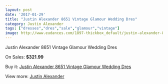 ```yaml
---
layout: post
date: '2017-01-29'
title: "Justin Alexander 8651 Vintage Glamour Wedding Dres"
category: Justin Alexander
tags: ["dresses","dres","sale","glamour","vintage"]
image: http://www.eudances.com/1897-thickbox_default/justin-alexander-8651-vintage-glamour-wedding-dres.jpg
---
```

Justin Alexander 8651 Vintage Glamour Wedding Dres

On Sales: **$321.99**
<a href="https://www.eudances.com/en/justin-alexander/649-justin-alexander-8651-vintage-glamour-wedding-dres.html"><amp-img layout="responsive" width="600" height="600" src="//www.eudances.com/1897-thickbox_default/justin-alexander-8651-vintage-glamour-wedding-dres.jpg" alt="Justin Alexander 8651 Vintage Glamour Wedding Dres 0" /></a>
<a href="https://www.eudances.com/en/justin-alexander/649-justin-alexander-8651-vintage-glamour-wedding-dres.html"><amp-img layout="responsive" width="600" height="600" src="//www.eudances.com/1900-thickbox_default/justin-alexander-8651-vintage-glamour-wedding-dres.jpg" alt="Justin Alexander 8651 Vintage Glamour Wedding Dres 1" /></a>
<a href="https://www.eudances.com/en/justin-alexander/649-justin-alexander-8651-vintage-glamour-wedding-dres.html"><amp-img layout="responsive" width="600" height="600" src="//www.eudances.com/1899-thickbox_default/justin-alexander-8651-vintage-glamour-wedding-dres.jpg" alt="Justin Alexander 8651 Vintage Glamour Wedding Dres 2" /></a>
<a href="https://www.eudances.com/en/justin-alexander/649-justin-alexander-8651-vintage-glamour-wedding-dres.html"><amp-img layout="responsive" width="600" height="600" src="//www.eudances.com/1898-thickbox_default/justin-alexander-8651-vintage-glamour-wedding-dres.jpg" alt="Justin Alexander 8651 Vintage Glamour Wedding Dres 3" /></a>

Buy it: [Justin Alexander 8651 Vintage Glamour Wedding Dres](https://www.eudances.com/en/justin-alexander/649-justin-alexander-8651-vintage-glamour-wedding-dres.html "Justin Alexander 8651 Vintage Glamour Wedding Dres")

View more: [Justin Alexander](https://www.eudances.com/en/7-justin-alexander "Justin Alexander")